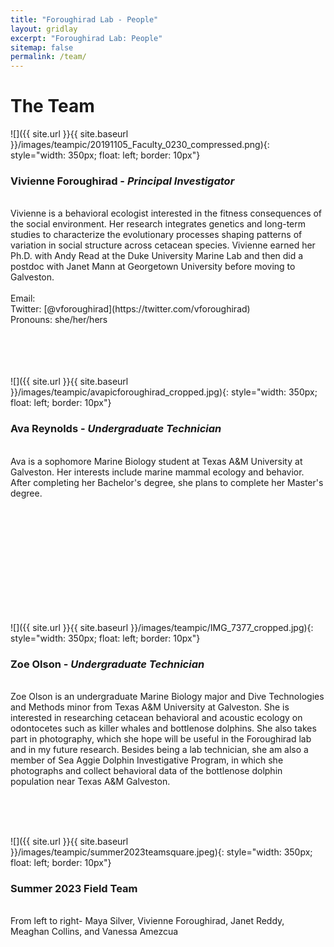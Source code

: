 ```yaml
---
title: "Foroughirad Lab - People"
layout: gridlay
excerpt: "Foroughirad Lab: People"
sitemap: false
permalink: /team/
---
```


# The Team


![]({{ site.url }}{{ site.baseurl }}/images/teampic/20191105_Faculty_0230_compressed.png){: style="width: 350px; float: left; border: 10px"}
### Vivienne Foroughirad - *Principal Investigator*
<br>
Vivienne is a behavioral ecologist interested in the fitness consequences of the social environment. Her research integrates genetics and long-term studies to characterize the evolutionary processes shaping patterns of variation in social structure across cetacean species. Vivienne earned her Ph.D. with Andy Read at the Duke University Marine Lab and then did a postdoc with Janet Mann at Georgetown University before moving to Galveston. <!--[CV](https://www.dropbox.com/s/zzf3civc9w92tvp/NancyCVApril2019.pdf?dl=0)--> 
<br>
<br>
Email: <vforough@tamug.edu> <br>
Twitter: [@vforoughirad](https://twitter.com/vforoughirad) <br>
Pronouns: she/her/hers
<br><br><br><br><br>

![]({{ site.url }}{{ site.baseurl }}/images/teampic/avapicforoughirad_cropped.jpg){: style="width: 350px; float: left; border: 10px"}
### Ava Reynolds - *Undergraduate Technician*
<br>
Ava is a sophomore Marine Biology student at Texas A&M University at Galveston. Her interests include marine mammal ecology and behavior. After completing her Bachelor's degree, she plans to complete her Master's degree. 
<br>

<br><br><br><br><br><br><br><br><br><br>

![]({{ site.url }}{{ site.baseurl }}/images/teampic/IMG_7377_cropped.jpg){: style="width: 350px; float: left; border: 10px"}
### Zoe Olson - *Undergraduate Technician*
<br>
Zoe Olson is an undergraduate Marine Biology major and Dive Technologies and Methods minor from Texas A&M University at Galveston. She is interested in researching cetacean behavioral and acoustic ecology on odontocetes such as killer whales and bottlenose dolphins. She also takes part in photography, which she hope will be useful in the Foroughirad lab and in my future research. Besides being a lab technician, she am also a member of Sea Aggie Dolphin Investigative Program, in which she photographs and collect behavioral data of the bottlenose dolphin population near Texas A&M Galveston.
<br>

<br><br><br>


![]({{ site.url }}{{ site.baseurl }}/images/teampic/summer2023teamsquare.jpeg){: style="width: 350px; float: left; border: 10px"}<br>
### Summer 2023 Field Team
<br>
From left to right- Maya Silver, Vivienne Foroughirad, Janet Reddy, Meaghan Collins, and Vanessa Amezcua 

<br>

<!--![]({{ site.url }}{{ site.baseurl }}/images/teampic/ElizabethFlesch.jpg){: style="width: 350px; float: left; border: 60px"}
### Elizabeth Flesch - *Postdoctoral Scholar (co-advised by Jay Rotella)*

Elizabeth is interested in understanding how external forces influence population genetics across landscapes.  She is using demographic and genomic methods to evaluate the spatial scale of dispersal and gene flow among breeding colonies of Weddell seals found in Antarctica.  This approach will help identify potential drivers of temporal variation in immigration.  Elizabeth earned her Ph.D. at Montana State University, where her dissertation addressed the population genomics of bighorn sheep in the Rocky Mountains.  In her free time, she enjoys rock climbing, gardening, and hiking.

Pronouns: she/her/hers

<br>-->
